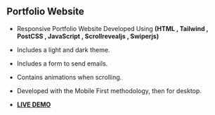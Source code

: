 ## Portfolio Website

- Responsive Portfolio Website Developed Using **(HTML , Tailwind , PostCSS , JavaScript , Scrollrevealjs , Swiperjs)**
  
- Includes a light and dark theme.
 
- Includes a form to send emails.
  
- Contains animations when scrolling.

- Developed with the Mobile First methodology, then for desktop.

+ [**LIVE DEMO**](https://abdellah-idrissi.github.io/portfolio_website/)

